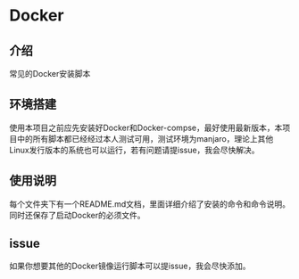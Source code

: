 # Docker

## 介绍
常见的Docker安装脚本

## 环境搭建

使用本项目之前应先安装好Docker和Docker-compse，最好使用最新版本，本项目中的所有脚本都已经经过本人测试可用，测试环境为manjaro，理论上其他Linux发行版本的系统也可以运行，若有问题请提issue，我会尽快解决。

## 使用说明

每个文件夹下有一个README.md文档，里面详细介绍了安装的命令和命令说明。同时还保存了启动Docker的必须文件。

## issue

如果你想要其他的Docker镜像运行脚本可以提issue，我会尽快添加。